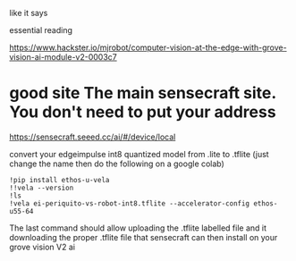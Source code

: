 like it says


essential reading


https://www.hackster.io/mjrobot/computer-vision-at-the-edge-with-grove-vision-ai-module-v2-0003c7



# good site The main sensecraft site. You don't need to put your address


https://sensecraft.seeed.cc/ai/#/device/local



convert your edgeimpulse int8 quantized model from  .lite   to .tflite   (just change the name then do the following on a google colab)

```
!pip install ethos-u-vela
!!vela --version
!ls
!vela ei-periquito-vs-robot-int8.tflite --accelerator-config ethos-u55-64

```

The last command should allow uploading the .tflite labelled file and it downloading the proper .tflite file that sensecraft can then install on your grove vision V2 ai
